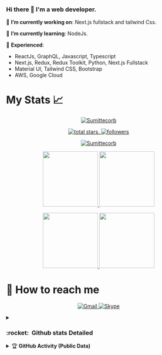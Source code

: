 ### Hi there 👋 I'm a web developer.


🔭 **I’m currently working on**: Next.js fullstack and tailwind Css.

🌱 **I’m currently learning**: NodeJs.


:telescope: **Experienced**: 
- ReactJs, GraphQL, Javascript, Typescript
- Next.js, Redux, Redux Toolkit, Python, Next.js Fullstack
- Material UI, Tailwind CSS, Bootstrap
- AWS, Google Cloud



# My Stats :chart_with_upwards_trend:
<p align="center">
  <a href="https://github.com/Sumittecorb">
    <img src="https://github-profile-trophy.vercel.app/?username=Sumittecorb&title=Commit,Followers,Repositories,Stars,PullRequest,Issues&margin-w=5&theme=gruvbox" alt="Sumittecorb" />
  </a>
</p>



<p align="center">
<!--  Total stars  -->
  <a href="https://github.com/Sumittecorb?tab=repositories&sort=stargazers">
    <img alt="total stars" title="Total stars on GitHub" src="https://custom-icon-badges.herokuapp.com/badge/dynamic/json?logo=star&color=55960c&labelColor=488207&label=Stars&style=for-the-badge&query=%24.stars&url=https://api.github-star-counter.workers.dev/user/Sumittecorb"/>. 
  </a>
  <!--  Follow me on github  -->
  <a href="https://github.com/Sumittecorb?tab=followers">
    <img alt="followers" title="Follow me on Github" src="https://custom-icon-badges.herokuapp.com/github/followers/Sumittecorb?color=236ad3&labelColor=1155ba&style=for-the-badge&logo=person-add&label=Follow&logoColor=white"/>
  </a>
</p>

 <p align="center">
   <!--  Streaks stats   -->
  <a href="https://github.com/Sumittecorb/">
    <img title="🔥 Get streak stats for your profile at git.io/streak-stats" alt="Sumittecorb" src="https://github-readme-streak-stats.herokuapp.com/?user=Sumittecorb&theme=monokai-metallian&hide_border=true"/>
  </a>
</p>
 
<p align="center">
  <a href="https://github.com/Sumittecorb">
    <img
      height="150"
      src="https://github-readme-stats.vercel.app/api?username=Sumittecorb&count_private=true&show_icons=true&custom_title=Sumittecorb's%20Github%20Status&theme=vision-friendly-dark"
    />
  </a>
  <a href="https://github.com/Sumittecorb">
    <img
      height="150"
      src="https://github-readme-stats.vercel.app/api/top-langs/?username=Sumittecorb&layout=compact&theme=vision-friendly-dark" />
  </a>  
</p>
  <p align="center">
    <a href="https://github.com/Sumittecorb/NextJS-OpenAI-Chat">
      <img
      height="150"
      src="https://github-readme-stats.vercel.app/api/pin/?username=Sumittecorb&repo=NextJS-OpenAI-Chat&layout=compact&theme=cobalt" />
    </a>
    <a href="https://github.com/Sumittecorb/NextJs-TailwindCSS-TradingPanel-Sample">
      <img
        height="150"
        src="https://github-readme-stats.vercel.app/api/pin/?username=Sumittecorb&repo=NextJs-TailwindCSS-TradingPanel-      Sample&layout=compact&theme=cobalt" />
    </a>
</p> 


    
<h1 font-weight="bold">
  📮 How to reach me
</h1>

<p align='center'>
  <a href="mailto:sumit.2019@tecorb.co" target="_blank">
    <img src="https://img.shields.io/badge/Gmail-D14836?style=for-the-badge&logo=gmail&logoColor=white" alt="Gmail">
  </a>

  <a href="https://join.skype.com/invite/ashVIfJYEBoP" target="_blank">
    <img src="https://img.shields.io/badge/Skype-0078d4?style=for-the-badge&logo=skype&logoColor=white" alt="Skype">
  </a>
</p>

<details>
   <summary><h3><b>:rocket: &nbsp;Github stats Detailed</b></h3></summary>
   </br>
    <div align='center'>
      <img src="http://github-profile-summary-cards.vercel.app/api/cards/profile-details?username=Sumittecorb&theme=dark" alt="Profile Details">
      <img src="http://github-profile-summary-cards.vercel.app/api/cards/repos-per-language?username=Sumittecorb&theme=dark" alt="Repos per Language">
      <img src="http://github-profile-summary-cards.vercel.app/api/cards/most-commit-language?username=Sumittecorb&theme=dark" alt="Most Commit Language">
      <img src="http://github-profile-summary-cards.vercel.app/api/cards/stats?username=Sumittecorb&theme=dark" alt="Stats">
      <img src="http://github-profile-summary-cards.vercel.app/api/cards/productive-time?username=Sumittecorb&theme=dark&utcOffset=8" alt="Productive Time">
    </div>
   </br>
</details>

 <details> 
   <summary>&#127942 <b>GitHub Activity (Public Data)</b></summary><br/> 

![Metrics](https://metrics.lecoq.io/Sumittecorb?template=classic&followup=1&isocalendar=1&languages=1&isocalendar.duration=half-year&config.timezone=America%2FSao_Paulo)

</details> 






